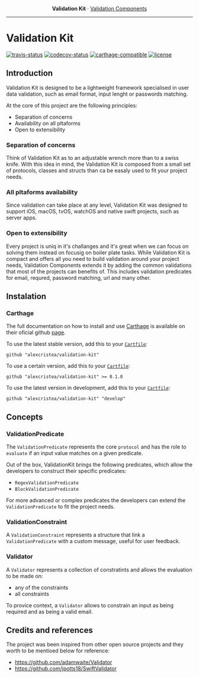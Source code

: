  
<center>

 __Validation Kit__ · [Validation Components][validation-components]

[validation-kit]: https://github.com/alexcristea/validation-kit
[validation-components]: https://github.com/alexcristea/validation-components 

</center>

-------

# Validation Kit

[![travis-status]][travis-overview] [![codecov-status]][codecov-overview] [![carthage-compatible]][carthage-overview] [![license]][license-overview]

[license]: https://img.shields.io/badge/license-Apache%20License%202.0-blue.svg?style=flat
[license-overview]: http://choosealicense.com/licenses/apache-2.0/

[travis-status]: https://travis-ci.org/alexcristea/validation-kit.svg?branch=develop
[travis-overview]: https://travis-ci.org/alexcristea/validation-kit

[codecov-status]: https://codecov.io/gh/alexcristea/validation-kit/branch/develop/graph/badge.svg
[codecov-overview]: https://codecov.io/gh/alexcristea/validation-kit 

[carthage-compatible]: https://img.shields.io/badge/carthage-compatible-4BC51D.svg?style=flat
[carthage-overview]: https://github.com/Carthage/Carthage

## Introduction

Validation Kit is designed to be a lightweight framework specialised in user data validation, such as email format, input lenght or passwords matching.

At the core of this project are the following principles:

- Separation of concerns
- Availability on all pltaforms 
- Open to extensibility

### Separation of concerns

Think of Validation Kit as to an adjustable wrench more than to a swiss knife. 
With this idea in mind, the Validation Kit is composed from a small set of protocols, classes and structs than ca be easaly used to fit your project needs.

### All pltaforms availability

Since validation can take place at any level, Validation Kit was designed to support iOS, macOS, tvOS, watchOS and native swift projects, such as server apps.

### Open to extensibility

Every project is uniq in it's challanges and it's great when we can focus on solving them instead on focusig on boiler plate tasks. 
While Validation Kit is compact and offers all you need to build validation around your project needs, Validation Components extends it by adding the common validations that most of the projects can benefits of.
This includes validation predicates for email, requred, password matching, url and many other.     

## Instalation

### Carthage

The full documentation on how to install and use [Carthage][carthage] is available on their oficial github [page][carthage].

To use the latest stable version, add this to your [`Cartfile`][carthage-cartfile]:

``` github "alexcristea/validation-kit" ```

To use a certain version, add this to your [`Cartfile`][carthage-cartfile]:

``` github "alexcristea/validation-kit" >= 0.1.0 ```

To use the latest version in development, add this to your [`Cartfile`][carthage-cartfile]:

``` github "alexcristea/validation-kit" "develop" ```

[carthage]: https://github.com/Carthage/Carthage
[carthage-cartfile]: https://github.com/Carthage/Carthage/blob/master/Documentation/Artifacts.md#cartfile

## Concepts

### ValidationPredicate

The ```ValidationPredicate``` represents the core ```protocol``` and has the role to ```evaluate``` if an input value matches on a given predicate.

Out of the box, ValidationKit brings the following predicates, which allow the developers to construct their specific predicates:
- ```RegexValidationPredicate```
- ```BlockValidationPredicate```

For more advanced or complex predicates the developers can extend the ```ValidationPredicate``` to fit the project needs.

### ValidationConstraint

A ```ValidationConstraint``` represents a structure that link a ```ValidationPredicate``` with a custom message, useful for user feedback.

### Validator

A ```Validator``` represents a collection of constratints and allows the evaluation to be made on:
- any of the constraints
- all constraints

To provice context, a ```Validator``` allows to constrain an input as being required and as being a valid email.

## Credits and references

The project was been inspired from other open source projects and they worth to be mentioed below for reference:

- https://github.com/adamwaite/Validator
- https://github.com/jpotts18/SwiftValidator